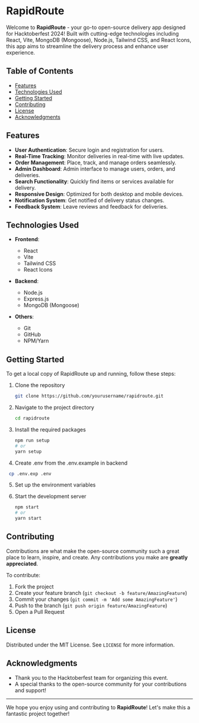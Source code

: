 # RapidRoute

Welcome to **RapidRoute** - your go-to open-source delivery app designed for Hacktoberfest 2024! Built with cutting-edge technologies including React, Vite, MongoDB (Mongoose), Node.js, Tailwind CSS, and React Icons, this app aims to streamline the delivery process and enhance user experience.

## Table of Contents

- [Features](#features)
- [Technologies Used](#technologies-used)
- [Getting Started](#getting-started)
- [Contributing](#contributing)
- [License](#license)
- [Acknowledgments](#acknowledgments)

## Features

- **User Authentication**: Secure login and registration for users.
- **Real-Time Tracking**: Monitor deliveries in real-time with live updates.
- **Order Management**: Place, track, and manage orders seamlessly.
- **Admin Dashboard**: Admin interface to manage users, orders, and deliveries.
- **Search Functionality**: Quickly find items or services available for delivery.
- **Responsive Design**: Optimized for both desktop and mobile devices.
- **Notification System**: Get notified of delivery status changes.
- **Feedback System**: Leave reviews and feedback for deliveries.

## Technologies Used

- **Frontend**:

  - React
  - Vite
  - Tailwind CSS
  - React Icons

- **Backend**:

  - Node.js
  - Express.js
  - MongoDB (Mongoose)

- **Others**:
  - Git
  - GitHub
  - NPM/Yarn

## Getting Started

To get a local copy of RapidRoute up and running, follow these steps:

1. Clone the repository

   ```bash
   git clone https://github.com/yourusername/rapidroute.git
   ```

2. Navigate to the project directory

   ```bash
   cd rapidroute
   ```

3. Install the required packages
   ```bash
   npm run setup
   # or
   yarn setup
   ```
4. Create .env from the .env.example in backend

```bash
 cp .env.exp .env
```

5. Set up the environment variables

6. Start the development server
   ```bash
   npm start
   # or
   yarn start
   ```

## Contributing

Contributions are what make the open-source community such a great place to learn, inspire, and create. Any contributions you make are **greatly appreciated**.

To contribute:

1. Fork the project
2. Create your feature branch (`git checkout -b feature/AmazingFeature`)
3. Commit your changes (`git commit -m 'Add some AmazingFeature'`)
4. Push to the branch (`git push origin feature/AmazingFeature`)
5. Open a Pull Request

## License

Distributed under the MIT License. See `LICENSE` for more information.

## Acknowledgments

- Thank you to the Hacktoberfest team for organizing this event.
- A special thanks to the open-source community for your contributions and support!

---

We hope you enjoy using and contributing to **RapidRoute**! Let's make this a fantastic project together!
